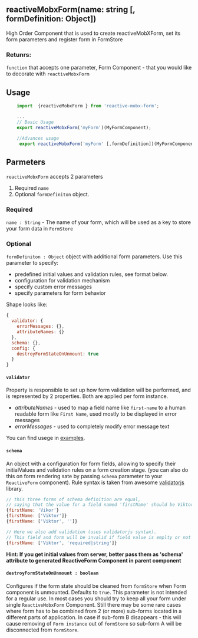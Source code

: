## reactiveMobxForm(name: string [, formDefinition: Object])

High Order Component that is used to create reactiveMobXForm, set its form parameters and register form in FormStore

### Retunrs: 

`function` that accepts one parameter, Form Component - that you would like to decorate with `reactiveMobxForm`

## Usage
```javascript
    import  {reactiveMobxForm } from 'reactive-mobx-form';

    ...
    // Basic Usage
    export reactiveMobxForm('myForm')(MyFormComponent);
    
    //Advances usage
     export reactiveMobxForm('myForm' [,formDefinition])(MyFormComponent);
```


## Parmeters

`reactiveMobxForm` accepts 2 parameters
1. Required `name`
2. Optional `formDefiniton` object.

### Required

`name : String` - The name of your form, which will be used as a key to store your form data in `FormStore`

### Optional

`formDefiniton : Object` object with additional form parameters. 
Use this parameter to specify: 
- predefined initial values and validation rules, see format below.
- configuration for validation mechanism
- specify custom error messages
- specify parameters for form behavior

Shape looks like:

```javascript
{
  validator: {
    errorMessages: {},
    attributeNames: {}
  },
  schema: {},
  config: {
    destroyFormStateOnUnmount: true
  }
}
```

#### `validator`

Property is responsible to set up how form validation will be performed, and is represented by 2 properties. Both are applied per form instance.

- *attributeNames* - used to map a field name like `first-name` to a human readable form like `First Name`, used mostly to be displayed in error messages
- *errorMessages* - used to completely modify error message text

You can find usege in [examples](/reactive-mobx-form/#/examples).
#### `schema`

An object with a configuration for form fields, allowing to specify their initialValues and validation rules on a form creation stage. (you can also do this on form rendering sate by passing `schema` parameter to your `ReactiveForm` component). Rule syntax is taken from awesome [validatorjs](https://github.com/skaterdav85/validatorjs) library.

```javascript
// this three forms of schema definition are equal, 
// saying that the value for a field named 'firstName' should be Viktor
{firstName: 'Vikor'}
{firstName: ['Viktor']}
{firstName: ['Viktor', '']}

// Here we also add validation (uses validatorjs syntax). 
// This field and form will be invalid if field value is emplty or not string
{firstName: ['Viktor', 'required|string']}
```

**Hint: If you get initial values from server, better pass them as 'schema' attribute to generated ReactiveForm Component in parent component**

#### `destroyFormStateOnUnmount : boolean` 

Configures if the form state should be cleaned from `formStore` when Form component is unmounted. Defaults to `true`. This parameter is not intended for a regular use. In most cases you should try to keep all your form under single `ReactiveMobxForm` Component. Still there may be some rare cases where form has to be combined from 2 (or more) sub-forms located in a different parts of application. In case if sub-form B disappears - this will cause removing of `Form instance` out of `formStore` so sub-form A will be disconnected from `formStore`. 
